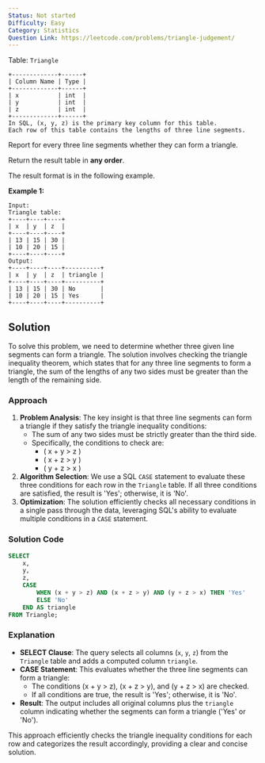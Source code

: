 ```yaml
---
Status: Not started
Difficulty: Easy
Category: Statistics
Question Link: https://leetcode.com/problems/triangle-judgement/
---
```

Table: `Triangle`

```Plain
+-------------+------+
| Column Name | Type |
+-------------+------+
| x           | int  |
| y           | int  |
| z           | int  |
+-------------+------+
In SQL, (x, y, z) is the primary key column for this table.
Each row of this table contains the lengths of three line segments.
```

Report for every three line segments whether they can form a triangle.

Return the result table in **any order**.

The result format is in the following example.

**Example 1:**

```Plain
Input:
Triangle table:
+----+----+----+
| x  | y  | z  |
+----+----+----+
| 13 | 15 | 30 |
| 10 | 20 | 15 |
+----+----+----+
Output:
+----+----+----+----------+
| x  | y  | z  | triangle |
+----+----+----+----------+
| 13 | 15 | 30 | No       |
| 10 | 20 | 15 | Yes      |
+----+----+----+----------+
```

## Solution

To solve this problem, we need to determine whether three given line segments can form a triangle. The solution involves checking the triangle inequality theorem, which states that for any three line segments to form a triangle, the sum of the lengths of any two sides must be greater than the length of the remaining side.

### Approach

1. **Problem Analysis**: The key insight is that three line segments can form a triangle if they satisfy the triangle inequality conditions:
    - The sum of any two sides must be strictly greater than the third side.
    - Specifically, the conditions to check are:
        - \( x + y > z \)
        - \( x + z > y \)
        - \( y + z > x \)
2. **Algorithm Selection**: We use a SQL `CASE` statement to evaluate these three conditions for each row in the `Triangle` table. If all three conditions are satisfied, the result is 'Yes'; otherwise, it is 'No'.
3. **Optimization**: The solution efficiently checks all necessary conditions in a single pass through the data, leveraging SQL's ability to evaluate multiple conditions in a `CASE` statement.

### Solution Code

```SQL
SELECT
    x,
    y,
    z,
    CASE
        WHEN (x + y > z) AND (x + z > y) AND (y + z > x) THEN 'Yes'
        ELSE 'No'
    END AS triangle
FROM Triangle;
```

### Explanation

- **SELECT Clause**: The query selects all columns (`x`, `y`, `z`) from the `Triangle` table and adds a computed column `triangle`.
- **CASE Statement**: This evaluates whether the three line segments can form a triangle:
    - The conditions \(x + y > z\), \(x + z > y\), and \(y + z > x\) are checked.
    - If all conditions are true, the result is 'Yes'; otherwise, it is 'No'.
- **Result**: The output includes all original columns plus the `triangle` column indicating whether the segments can form a triangle ('Yes' or 'No').

This approach efficiently checks the triangle inequality conditions for each row and categorizes the result accordingly, providing a clear and concise solution.
